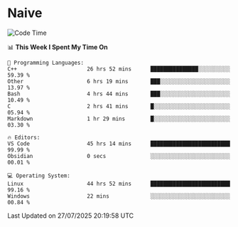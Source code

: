 # Naive
<!-- ## 日拱一卒，功不唐捐 -->
<!-- [![GitHub Streak](https://streak-stats.demolab.com/?user=XiaoXKKK)](https://git.io/streak-stats) -->
<!--START_SECTION:waka-->
![Code Time](http://img.shields.io/badge/Code%20Time-522%20hrs%2032%20mins-blue)

📊 **This Week I Spent My Time On** 

```text
💬 Programming Languages: 
C++                      26 hrs 52 mins      ███████████████░░░░░░░░░░   59.39 % 
Other                    6 hrs 19 mins       ███░░░░░░░░░░░░░░░░░░░░░░   13.97 % 
Bash                     4 hrs 44 mins       ███░░░░░░░░░░░░░░░░░░░░░░   10.49 % 
C                        2 hrs 41 mins       █░░░░░░░░░░░░░░░░░░░░░░░░   05.94 % 
Markdown                 1 hr 29 mins        █░░░░░░░░░░░░░░░░░░░░░░░░   03.30 % 

🔥 Editors: 
VS Code                  45 hrs 14 mins      █████████████████████████   99.99 % 
Obsidian                 0 secs              ░░░░░░░░░░░░░░░░░░░░░░░░░   00.01 % 

💻 Operating System: 
Linux                    44 hrs 52 mins      █████████████████████████   99.16 % 
Windows                  22 mins             ░░░░░░░░░░░░░░░░░░░░░░░░░   00.84 % 
```


 Last Updated on 27/07/2025 20:19:58 UTC
<!--END_SECTION:waka-->
